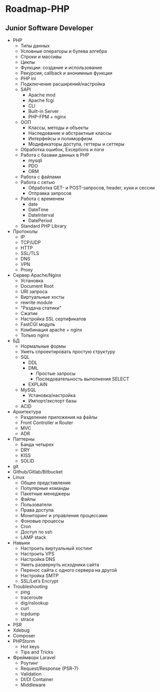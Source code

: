 # Roadmap-PHP

## Junior Software Developer

* PHP
    * Типы данных
    * Условные операторы и булева алгебра
    * Строки и массивы
    * Циклы
    * Функции: создание и использование
    * Рекурсия, callback и анонимные функции
    * PHP ini
    * Подключение расширений/настройка
    * SAPI
        * Apache mod
        * Apache fcgi
        * CLI
        * Built-in Server
        * PHP-FPM + nginx
    * ООП
        * Классы, методы и объекты
        * Наследование и абстрактные классы
        * Интерфейсы и полиморфизм
        * Модификаторы доступа, геттеры и сеттеры
    * Обработка ошибок, Exceptions и логи
    * Работа с базами данных в PHP
        * mysqli
        * PDO
        * ORM
    * Работа с файлами
    * Работа с сетью
        * Обработка GET- и POST-запросов, header, куки и сессии
        * Отправка запросов
    * Работа с временем
        * date
        * DateTime
        * DateInterval
        * DatePeriod
    * Standard PHP Library
* Протоколы
   * IP
   * TCP/UDP
   * HTTP
   * SSL/TLS
   * DNS
   * VPN
   * Proxy
* Сервер Apache/Nginx
   * Установка
   * Document Root
   * URI запроса
   * Виртуальные хосты
   * rewrite module
   * "Раздача статики"
   * Сжатие
   * Настройка SSL сертификатов
   * FastCGI модуль
   * Комбинация apache + nginx
   * Только nginx
* БД
    * Нормальные формы
    * Уметь спроектировать простую структуру
    * SQL
        * DDL
        * DML
           * Простые запросы
           * Последовательность выполнения SELECT
        * EXPLAIN
    * MySQL
        * Установка/настройка
        * Импорт/экспорт базы
    * ACID
* Архитектура
    * Разделение приложения на файлы
    * Front Controller и Router
    * MVC
    * ADR
* Паттерны
    * Банда четырех
    * DRY
    * KISS
    * SOLID
* git
* Github/Gitlab/Bitbucket
* Linux
    * Общее представление
    * Популярные команды
    * Пакетные менеджеры
    * Файлы
    * Пользователи
    * Права доступа
    * Мониторинг и управление процессами
    * Фоновые процессы
    * Cron
    * Доступ по ssh
    * LAMP stack
* Навыки
    * Настроить виртуальный хостинг
    * Настроить VPS
    * Настройка DNS
    * Уметь развернуть исходники сайта
    * Перенос сайта с одного сервера на другой
    * Настройка SMTP
    * SSL/Let’s Encrypt
* Troubleshooting
   * ping
   * traceroute
   * dig/nslookup
   * curl
   * tcpdump
   * strace
* PSR
* Xdebug
* Composer
* PHPStorm
   * Hot keys
   * Tips and Tricks
* Фреймворк Laravel
   * Роутинг
   * Request/Response (PSR-7)
   * Validation
   * DI/DI Container
   * Middleware


